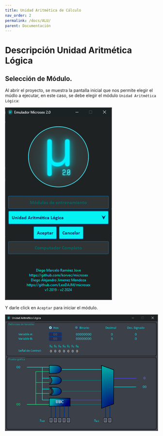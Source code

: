 ```yaml
---
title: Unidad Aritmética de Cálculo
nav_order: 2
permalink: /docs/ALU/
parent: Documentación
---
```


# Descripción Unidad Aritmética Lógica

## Selección de Módulo.

Al abrir el proyecto, se muestra la pantalla inicial que nos permite elegir el múdlo a ejecutar, en este caso, se debe elegir el módulo `Unidad Aritmética Lógica`:

![alu0](../../assets/alu0.png)

Y darle click en `Aceptar` para iniciar el módulo.

![alu1](../../assets/alu1.png)




